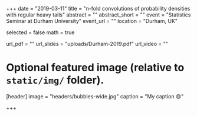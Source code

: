 +++
date = "2019-03-11"
title = "n-fold convolutions of probability densities with regular heavy tails"
abstract = ""
abstract_short = "" 
event = "Statistics Seminar at Durham University"
event_url = ""
location = "Durham, UK"

selected = false
math = true

url_pdf = ""
url_slides = "uploads/Durham-2019.pdf"
url_video = ""

# Optional featured image (relative to `static/img/` folder).
[header]
image = "headers/bubbles-wide.jpg"
caption = "My caption :smile:"

+++
